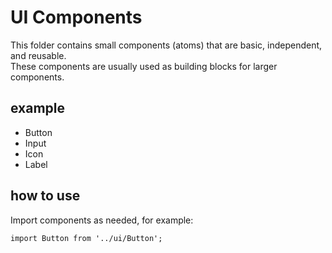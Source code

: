 # UI Components

This folder contains small components (atoms) that are basic, independent, and reusable.  
These components are usually used as building blocks for larger components.

## example
- Button
- Input
- Icon
- Label

## how to use
Import components as needed, for example:
```tsx
import Button from '../ui/Button';
